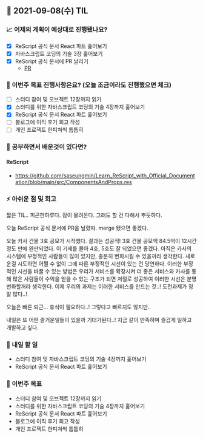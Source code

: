## 📆 2021-09-08(수) TIL

### 📈 어제의 계획이 예상대로 진행됐나요?
- [x] ReScript 공식 문서 React 파트 훑어보기
- [x] 자바스크립트 코딩의 기술 3장 훑어보기
- [x] ReScript 공식 문서에 PR 날리기
  - [PR](https://github.com/rescript-association/rescript-lang.org/pull/443)

### 🦄 이번주 목표 진행사항은요? (오늘 조금이라도 진행했으면 체크)
- [ ] 스터디 참여 및 오브젝트 12장까지 읽기
- [x] 스터디를 위한 자바스크립트 코딩의 기술 4장까지 훑어보기
- [x] ReScript 공식 문서 React 파트 훑어보기
- [ ] 블로그에 이직 후기 회고 작성
- [ ] 개인 프로젝트 한피쳐씩 틈틈히

### 🤔 공부하면서 배운것이 있다면?

#### ReScript
- https://github.com/saseungmin/Learn_ReScript_with_Official_Documentation/blob/main/src/ComponentsAndProps.res

### ⚡ 아쉬운 점 및 회고
짧은 TIL.. 피곤한하루다. 잠이 몰려온다. 그래도 할 건 다해서 뿌듯하다.   

오늘 ReScript 공식 문서에 PR을 날렸따. merge 됐으면 좋겠다.   

오늘 카사 건물 3호 공모가 시작했다. 결과는 성공적! 3호 건물 공모액 84.5억이 12시간 정도 만에 완판되었다. 이 기세를 몰아 4호, 5호도 잘 되었으면 좋겠다. 아직은 카사의 시스템에 부정적인 사람들이 많이 있지만, 충분히 변화시킬 수 있을꺼라 생각한다. 새로운걸 시도하면 어쩔 수 없이 그에 따른 부정적인 시선이 있는 건 당연하다. 이러한 부정적인 시선을 바꿀 수 있는 방법은 우리가 서비스를 확장시켜 더 좋은 서비스와 카사를 통해 많은 사람들이 수익을 얻을 수 있는 구조가 되면 저절로 성공하여 이러한 시선은 분명 변화할꺼라 생각한다. 이제 우리의 과제는 이러한 서비스를 만드는 것..! 도전과제가 정말 많다..!   

오늘은 빠른 퇴근... 휴식이 필요하다..! 그렇다고 빠르지도 않지만..   

내일은 또 어떤 즐거운일들이 있을까 기대가된다..! 지금 같이 만족하며 즐겁게 일하고 개발하고 싶다.

### 🚀 내일 할 일
- 스터디 참여 및 자바스크립트 코딩의 기술 4장까지 훑어보기
- ReScript 공식 문서 React 파트 훑어보기

### 🎯 이번주 목표
- 스터디 참여 및 오브젝트 12장까지 읽기
- 스터디를 위한 자바스크립트 코딩의 기술 4장까지 훑어보기
- ReScript 공식 문서 React 파트 훑어보기
- 블로그에 이직 후기 회고 작성
- 개인 프로젝트 한피쳐씩 틈틈히
